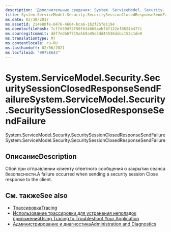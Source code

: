 ```yaml
---
description: 'Дополнительные сведения: System. ServiceModel. Security. Секуритисессионклоседреспонсесендфаилуре'
title: System.ServiceModel.Security.SecuritySessionClosedResponseSendFailure
ms.date: 03/30/2017
ms.assetid: 214e88fe-0476-4604-bca6-1b2f25fe1194
ms.openlocfilehash: 7cffe59d72f50f634668aebf8f122ef8624b477c
ms.sourcegitcommit: ddf7edb67715a5b9a45e3dd44536dabc153c1de0
ms.translationtype: MT
ms.contentlocale: ru-RU
ms.lasthandoff: 02/06/2021
ms.locfileid: "99758643"
---
```

# <a name="systemservicemodelsecuritysecuritysessionclosedresponsesendfailure"></a><span data-ttu-id="d506b-103">System.ServiceModel.Security.SecuritySessionClosedResponseSendFailure</span><span class="sxs-lookup"><span data-stu-id="d506b-103">System.ServiceModel.Security.SecuritySessionClosedResponseSendFailure</span></span>

<span data-ttu-id="d506b-104">System.ServiceModel.Security.SecuritySessionClosedResponseSendFailure</span><span class="sxs-lookup"><span data-stu-id="d506b-104">System.ServiceModel.Security.SecuritySessionClosedResponseSendFailure</span></span>  
  
## <a name="description"></a><span data-ttu-id="d506b-105">Описание</span><span class="sxs-lookup"><span data-stu-id="d506b-105">Description</span></span>  

 <span data-ttu-id="d506b-106">Сбой при отправлении клиенту ответного сообщения о закрытии сеанса безопасности.</span><span class="sxs-lookup"><span data-stu-id="d506b-106">A failure occurred when sending a security session Close response to the client.</span></span>  
  
## <a name="see-also"></a><span data-ttu-id="d506b-107">См. также</span><span class="sxs-lookup"><span data-stu-id="d506b-107">See also</span></span>

- [<span data-ttu-id="d506b-108">Трассировка</span><span class="sxs-lookup"><span data-stu-id="d506b-108">Tracing</span></span>](index.md)
- [<span data-ttu-id="d506b-109">Использование трассировки для устранения неполадок приложения</span><span class="sxs-lookup"><span data-stu-id="d506b-109">Using Tracing to Troubleshoot Your Application</span></span>](using-tracing-to-troubleshoot-your-application.md)
- [<span data-ttu-id="d506b-110">Администрирование и диагностика</span><span class="sxs-lookup"><span data-stu-id="d506b-110">Administration and Diagnostics</span></span>](../index.md)
